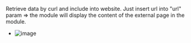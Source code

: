 Retrieve data by curl and include into website.
Just insert url into "url" param => the module will display the content of the external page in the module.

* ![image](https://github.com/hoochicken/mod_qlcurl/assets/11626291/5ddee786-0f75-4011-be14-b979f4dda088)

